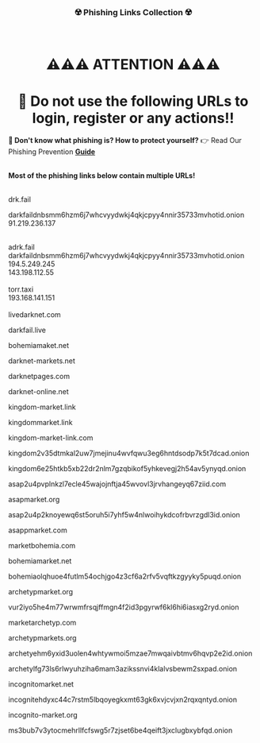 <h3 align="center">☢️ Phishing Links Collection ☢️</h3>
<p>&nbsp;</p>
<h1 align="center">⚠️⚠️⚠️ ATTENTION ⚠️⚠️⚠️</h1>
<h1 align="center"><strong>🚨 Do not use the following URLs to login, register or any actions‼️</strong></h1>

<strong>📢 Don't know what phishing is? How to protect yourself?</strong> 👉 Read Our Phishing Prevention **[Guide](https://tor.watch/prevention.html)**
<br />
<br>

<strong>Most of the phishing links below contain multiple URLs!</strong>
<br />
<br>

drk.fail
<br>

darkfaildnbsmm6hzm6j7whcvyydwkj4qkjcpyy4nnir35733mvhotid.onion
<br>
91.219.236.137

<br>
adrk.fail
<br>
darkfaildnbsmm6hzm6j7whcvyydwkj4qkjcpyy4nnir35733mvhotid.onion
<br>
194.5.249.245
<br>
143.198.112.55
<br>
<br />
torr.taxi
<br>
193.168.141.151
<br>
<br />
livedarknet.com
<br>

darkfail.live
<br>

bohemiamaket.net
<br>

darknet-markets.net
<br>

darknetpages.com

darknet-online.net
<br>

kingdom-market.link
<br>

kingdommarket.link
<br>

kingdom-market-link.com
<br>

kingdom2v35dtmkal2uw7jmejinu4wvfqwu3eg6hntdsodp7k5t7dcad.onion
<br>

kingdom6e25htkb5xb22dr2nlm7gzqbikof5yhkevegj2h54av5ynyqd.onion
<br>

asap2u4pvplnkzl7ecle45wajojnftja45wvovl3jrvhangeyq67ziid.com
<br>

asapmarket.org
<br>

asap2u4p2knoyewq6st5oruh5i7yhf5w4nlwoihykdcofrbvrzgdl3id.onion
<br>

asappmarket.com
<br>

marketbohemia.com
<br>

bohemiamarket.net
<br>

bohemiaolqhuoe4futlm54ochjgo4z3cf6a2rfv5vqftkzgyyky5puqd.onion
<br>

archetypmarket.org
<br>

vur2iyo5he4m77wrwmfrsqjffmgn4f2id3pgyrwf6kl6hi6iasxg2ryd.onion
<br>

marketarchetyp.com
<br>

archetypmarkets.org
<br>

archetyehm6yxid3uolen4whtywmoi5mzae7mwqaivbtmv6hqvp2e2id.onion
<br>

archetylfg73ls6rlwyuhziha6mam3azikssnvi4klalvsbewm2sxpad.onion
<br>

incognitomarket.net
<br>

incognitehdyxc44c7rstm5lbqoyegkxmt63gk6xvjcvjxn2rqxqntyd.onion
<br>

incognito-market.org
<br>

ms3bub7v3ytocmehrllfcfswg5r7zjset6be4qeift3jxclugbxybfqd.onion

<h1></h1>

